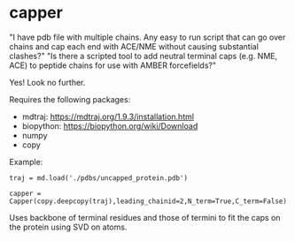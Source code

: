 # capper
"I have pdb file with multiple chains. Any easy to run script that can go over chains and cap each end with ACE/NME without causing substantial clashes?"
"Is there a scripted tool to add neutral terminal caps (e.g. NME, ACE) to peptide chains for use with AMBER forcefields?" 

Yes! Look no further.


Requires the following packages:
- mdtraj: https://mdtraj.org/1.9.3/installation.html
- biopython: https://biopython.org/wiki/Download
- numpy
- copy


Example:

`traj = md.load('./pdbs/uncapped_protein.pdb')`

`capper = Capper(copy.deepcopy(traj),leading_chainid=2,N_term=True,C_term=False)`

Uses backbone of terminal residues and those of termini to fit the caps on the protein using SVD on atoms.
